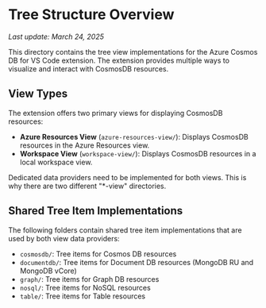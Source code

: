 # Tree Structure Overview

_Last update: March 24, 2025_

This directory contains the tree view implementations for the Azure Cosmos DB for VS Code extension. The extension provides multiple ways to visualize and interact with CosmosDB resources.

## View Types

The extension offers two primary views for displaying CosmosDB resources:

- **Azure Resources View** (`azure-resources-view/`): Displays CosmosDB resources in the Azure Resources view.
- **Workspace View** (`workspace-view/`): Displays CosmosDB resources in a local workspace view.

Dedicated data providers need to be implemented for both views. This is why there are two different "\*-view" directories.

## Shared Tree Item Implementations

The following folders contain shared tree item implementations that are used by both view data providers:

- `cosmosdb/`: Tree items for Cosmos DB resources
- `documentdb/`: Tree items for Document DB resources (MongoDB RU and MongoDB vCore)
- `graph/`: Tree items for Graph DB resources
- `nosql/`: Tree items for NoSQL resources
- `table/`: Tree items for Table resources
